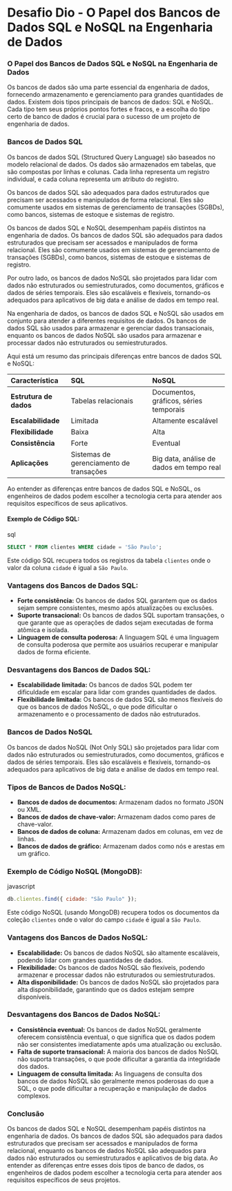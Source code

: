 # Desafio Dio - O Papel dos Bancos de Dados SQL e NoSQL na Engenharia de Dados



### **O Papel dos Bancos de Dados SQL e NoSQL na Engenharia de Dados**

Os bancos de dados são uma parte essencial da engenharia de dados, fornecendo armazenamento e gerenciamento para grandes quantidades de dados. Existem dois tipos principais de bancos de dados: SQL e NoSQL. Cada tipo tem seus próprios pontos fortes e fracos, e a escolha do tipo certo de banco de dados é crucial para o sucesso de um projeto de engenharia de dados.



### **Bancos de Dados SQL**



Os bancos de dados SQL (Structured Query Language) são baseados no modelo relacional de dados. Os dados são armazenados em tabelas, que são compostas por linhas e colunas. Cada linha representa um registro individual, e cada coluna representa um atributo do registro.

Os bancos de dados SQL são adequados para dados estruturados que precisam ser acessados e manipulados de forma relacional. Eles são comumente usados em sistemas de gerenciamento de transações (SGBDs), como bancos, sistemas de estoque e sistemas de registro.

Os bancos de dados SQL e NoSQL desempenham papéis distintos na engenharia de dados. Os bancos de dados SQL são adequados para dados estruturados que precisam ser acessados e manipulados de forma relacional. Eles são comumente usados em sistemas de gerenciamento de transações (SGBDs), como bancos, sistemas de estoque e sistemas de registro.

Por outro lado, os bancos de dados NoSQL são projetados para lidar com dados não estruturados ou semiestruturados, como documentos, gráficos e dados de séries temporais. Eles são escaláveis e flexíveis, tornando-os adequados para aplicativos de big data e análise de dados em tempo real.

Na engenharia de dados, os bancos de dados SQL e NoSQL são usados em conjunto para atender a diferentes requisitos de dados. Os bancos de dados SQL são usados para armazenar e gerenciar dados transacionais, enquanto os bancos de dados NoSQL são usados para armazenar e processar dados não estruturados ou semiestruturados.

Aqui está um resumo das principais diferenças entre bancos de dados SQL e NoSQL:



| **Característica**     | **SQL**                                 | **NoSQL**                                |
| :--------------------- | :-------------------------------------- | :--------------------------------------- |
| **Estrutura de dados** | Tabelas relacionais                     | Documentos, gráficos, séries temporais   |
| **Escalabilidade**     | Limitada                                | Altamente escalável                      |
| **Flexibilidade**      | Baixa                                   | Alta                                     |
| **Consistência**       | Forte                                   | Eventual                                 |
| **Aplicações**         | Sistemas de gerenciamento de transações | Big data, análise de dados em tempo real |



Ao entender as diferenças entre bancos de dados SQL e NoSQL, os engenheiros de dados podem escolher a tecnologia certa para atender aos requisitos específicos de seus aplicativos.



#### **Exemplo de Código SQL:**

sql



```sql
SELECT * FROM clientes WHERE cidade = 'São Paulo';
```

Este código SQL recupera todos os registros da tabela `clientes` onde o valor da coluna `cidade` é igual a `São Paulo`.



### **Vantagens dos Bancos de Dados SQL:**



- **Forte consistência:** Os bancos de dados SQL garantem que os dados sejam sempre consistentes, mesmo após atualizações ou exclusões.
- **Suporte transacional:** Os bancos de dados SQL suportam transações, o que garante que as operações de dados sejam executadas de forma atômica e isolada.
- **Linguagem de consulta poderosa:** A linguagem SQL é uma linguagem de consulta poderosa que permite aos usuários recuperar e manipular dados de forma eficiente.



### **Desvantagens dos Bancos de Dados SQL:**



- **Escalabilidade limitada:** Os bancos de dados SQL podem ter dificuldade em escalar para lidar com grandes quantidades de dados.
- **Flexibilidade limitada:** Os bancos de dados SQL são menos flexíveis do que os bancos de dados NoSQL, o que pode dificultar o armazenamento e o processamento de dados não estruturados.



### **Bancos de Dados NoSQL**



Os bancos de dados NoSQL (Not Only SQL) são projetados para lidar com dados não estruturados ou semiestruturados, como documentos, gráficos e dados de séries temporais. Eles são escaláveis e flexíveis, tornando-os adequados para aplicativos de big data e análise de dados em tempo real.



### **Tipos de Bancos de Dados NoSQL:**



- **Bancos de dados de documentos:** Armazenam dados no formato JSON ou XML.
- **Bancos de dados de chave-valor:** Armazenam dados como pares de chave-valor.
- **Bancos de dados de coluna:** Armazenam dados em colunas, em vez de linhas.
- **Bancos de dados de gráfico:** Armazenam dados como nós e arestas em um gráfico.



### **Exemplo de Código NoSQL (MongoDB):**

javascript



```javascript
db.clientes.find({ cidade: "São Paulo" });
```

Este código NoSQL (usando MongoDB) recupera todos os documentos da coleção `clientes` onde o valor do campo `cidade` é igual a `São Paulo`.



### **Vantagens dos Bancos de Dados NoSQL:**



- **Escalabilidade:** Os bancos de dados NoSQL são altamente escaláveis, podendo lidar com grandes quantidades de dados.
- **Flexibilidade:** Os bancos de dados NoSQL são flexíveis, podendo armazenar e processar dados não estruturados ou semiestruturados.
- **Alta disponibilidade:** Os bancos de dados NoSQL são projetados para alta disponibilidade, garantindo que os dados estejam sempre disponíveis.



### **Desvantagens dos Bancos de Dados NoSQL:**



- **Consistência eventual:** Os bancos de dados NoSQL geralmente oferecem consistência eventual, o que significa que os dados podem não ser consistentes imediatamente após uma atualização ou exclusão.
- **Falta de suporte transacional:** A maioria dos bancos de dados NoSQL não suporta transações, o que pode dificultar a garantia da integridade dos dados.
- **Linguagem de consulta limitada:** As linguagens de consulta dos bancos de dados NoSQL são geralmente menos poderosas do que a SQL, o que pode dificultar a recuperação e manipulação de dados complexos.



### **Conclusão**



Os bancos de dados SQL e NoSQL desempenham papéis distintos na engenharia de dados. Os bancos de dados SQL são adequados para dados estruturados que precisam ser acessados e manipulados de forma relacional, enquanto os bancos de dados NoSQL são adequados para dados não estruturados ou semiestruturados e aplicativos de big data. Ao entender as diferenças entre esses dois tipos de banco de dados, os engenheiros de dados podem escolher a tecnologia certa para atender aos requisitos específicos de seus projetos.
